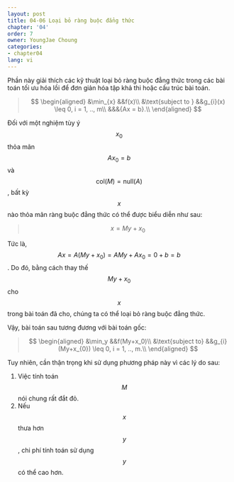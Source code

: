 ```yaml
---
layout: post
title: 04-06 Loại bỏ ràng buộc đẳng thức
chapter: '04'
order: 7
owner: YoungJae Choung
categories:
- chapter04
lang: vi
---
```

Phần này giải thích các kỹ thuật loại bỏ ràng buộc đẳng thức trong các bài toán tối ưu hóa lồi để đơn giản hóa tập khả thi hoặc cấu trúc bài toán.

>$$
\begin{aligned}
&\min_{x} &&f(x)\\
&\text{subject to } &&g_{i}(x) \leq 0, i = 1, .., m\\
&&&{Ax = b}.\\
\end{aligned}
$$

Đối với một nghiệm tùy ý $$x_{0}$$ thỏa mãn $$Ax_{0} = b$$ và $$\text{col}(M) = \text{null}(A)$$, bất kỳ $$x$$ nào thỏa mãn ràng buộc đẳng thức có thể được biểu diễn như sau:
>$$x = My + x_{0}$$

Tức là, $$Ax = A(My + x_{0}) = AMy + Ax_{0} = 0 + b = b$$. Do đó, bằng cách thay thế $$My+x_{0}$$ cho $$x$$ trong bài toán đã cho, chúng ta có thể loại bỏ ràng buộc đẳng thức.

Vậy, bài toán sau tương đương với bài toán gốc:

>$$
\begin{aligned}
&\min_y &&f(My+x_0)\\
&\text{subject to} &&g_{i}(My+x_{0}) \leq 0, i = 1, .., m.\\
\end{aligned}
$$

Tuy nhiên, cần thận trọng khi sử dụng phương pháp này vì các lý do sau:
1. Việc tính toán $$M$$ nói chung rất đắt đỏ.
2. Nếu $$x$$ thưa hơn $$y$$, chi phí tính toán sử dụng $$y$$ có thể cao hơn.
